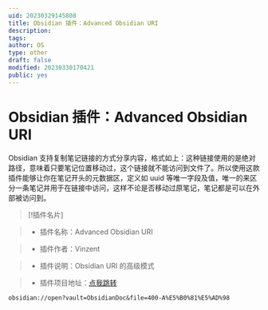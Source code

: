 ```yaml
---
uid: 20230329145808
title: Obsidian 插件：Advanced Obsidian URI
description: 
tags: 
author: OS
type: other
draft: false
modified: 20230330170421
public: yes
---
```


# Obsidian 插件：Advanced Obsidian URI

Obsidian 支持复制笔记链接的方式分享内容，格式如上：这种链接使用的是绝对路径，意味着只要笔记位置移动过，这个链接就不能访问到文件了。所以使用这款插件能够让你在笔记开头的元数据区，定义如 uuid 等唯一字段及值，唯一的来区分一条笔记并用于在链接中访问，这样不论是否移动过原笔记，笔记都是可以在外部被访问到。

> [!插件名片]

> - 插件名称：Advanced Obsidian URI

> - 插件作者：Vinzent

> - 插件说明：Obsidian URI 的高级模式

> - 插件项目地址：[点我跳转](https://github.com/Vinzent03/obsidian-advanced-uri)

```URI
obsidian://open?vault=ObsidianDoc&file=400-A%E5%B0%81%E5%AD%98
```

```

```